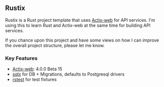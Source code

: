 ## Rustix

Rustix is a Rust project template that uses [Actix-web][1] for API services. I'm using this to learn Rust and Actix-web at the same time for building API services.

If you chance upon this project and have some views on how I can improve the overall project structure, please let me know.

### Key Features

- [Actix-web][1]: 4.0.0 Beta 15
- [sqlx][2] for DB + Migrations, defaults to Postgresql drivers
- [rstest][3] for test fixtures

[1]: https://actix.rs/
[2]: https://github.com/launchbadge/sqlx
[3]: https://github.com/la10736/rstest

